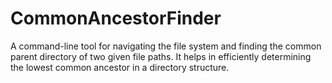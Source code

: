 # CommonAncestorFinder
A command-line tool for navigating the file system and finding the common parent directory of two given file paths. It helps in efficiently determining the lowest common ancestor in a directory structure.

